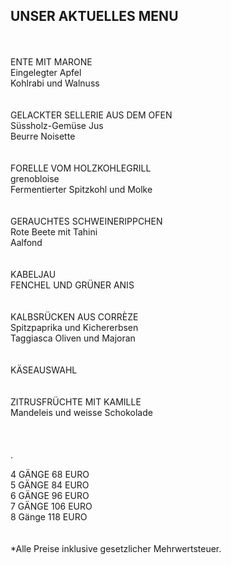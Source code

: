## UNSER AKTUELLES MENU
<br>
<br>
ENTE MIT MARONE<br>
Eingelegter Apfel<br>
Kohlrabi und Walnuss<br>
<br>
<br>
GELACKTER SELLERIE AUS DEM OFEN<br>
Süssholz-Gemüse Jus<br>
Beurre Noisette<br>
<br>
<br>
FORELLE VOM HOLZKOHLEGRILL<br>
grenobloise<br>
Fermentierter Spitzkohl und Molke<br>
<br>
<br>
GERAUCHTES SCHWEINERIPPCHEN<br>
Rote Beete mit Tahini<br>
Aalfond<br>
<br>
<br>
KABELJAU<br>
FENCHEL UND GRÜNER ANIS<br>
<br>
<br>
KALBSRÜCKEN AUS CORRÈZE<br>
Spitzpaprika und Kichererbsen<br>
Taggiasca Oliven und Majoran<br>
<br>
<br>
KÄSEAUSWAHL<br>
<br>
<br>
ZITRUSFRÜCHTE MIT KAMILLE<br>
Mandeleis und weisse Schokolade<br>
<br>
<br>
<br>
.

4 GÄNGE 68 EURO  
5 GÄNGE 84 EURO  
6 GÄNGE 96 EURO  
7 GÄNGE 106 EURO  
8 Gänge 118 EURO  
<br>
<br>
*Alle Preise inklusive gesetzlicher Mehrwertsteuer.


